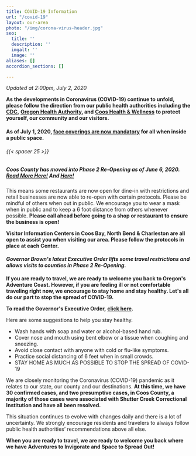 ```yaml
---
title: COVID-19 Information
url: "/covid-19"
layout: our-area
photo: "/img/corona-virus-header.jpg"
seo:
  title: ''
  description: ''
  imgalt: ''
  image: ''
aliases: []
accordion_sections: []

---
```

_Updated at 2:00pm, July 2, 2020_

**As the developments in Coronavirus (COVID-19) continue to unfold, please follow the direction from our public health authorities including the** [**CDC**](https://www.cdc.gov/coronavirus/2019-ncov/index.html)**,** [**Oregon Health Authority**](https://www.oregon.gov/oha/pages/index.aspx)**, and** [**Coos Health & Wellness**](https://cooshealthandwellness.org/) **to protect yourself, our community and our visitors.**

#### As of July 1, 2020, [face coverings are now mandatory](https://www.oregon.gov/newsroom/Pages/NewsDetail.aspx?newsid=36869) for all when inside a public space.

###### {{< spacer 25 >}}

##### **Coos County has moved into Phase 2 Re-Opening as of June 6, 2020.** [Read More Here!](/blog/ready.set.adventure-what-travelers-can-expect-as-we-reopen-oregon-s-adventure-coast/)  And [Here!](/blog/how-hotels-on-oregon-s-adventure-coast-are-keeping-guests-safe/)

This means some restaurants are now open for dine-in with restrictions and retail businesses are now able to re-open with certain protocols. Please be mindful of others when out in public. We encourage you to wear a mask when in public and to keep a 6 foot distance from others whenever possible. **Please call ahead before going to a shop or restaurant to ensure the business is open!**

**Visitor Information Centers in Coos Bay, North Bend & Charleston are all open to assist you when visiting our area. Please follow the protocols in place at each Center.**

#### **_Governor Brown's latest Executive Order lifts some travel restrictions and allows visits to counties in Phase 2 Re-Opening._**

**If you are ready to travel, we are ready to welcome you back to Oregon's Adventure Coast. However, if you are feeling ill or not comfortable traveling right now, we encourage to stay home and stay healthy. Let's all do our part to stop the spread of COVID-19.**

**To read the Governor's Executive Order,** [**click here**](https://www.oregon.gov/gov/admin/Pages/eo_20-27.aspx)**.**

Here are some suggestions to help you stay healthy.

* Wash hands with soap and water or alcohol-based hand rub.
* Cover nose and mouth using bent elbow or a tissue when coughing and sneezing.
* Avoid close contact with anyone with cold or flu-like symptoms.
* Practice social distancing of 6 feet when in small crowds.
* STAY HOME AS MUCH AS POSSIBLE TO STOP THE SPREAD OF COVID-19

We are closely monitoring the Coronavirus (COVID-19) pandemic as it relates to our state, our county and our destinations. **At this time, we have 30 confirmed cases, and two presumptive cases, in Coos County, a majority of those cases were associated with Shutter Creek Correctional Institution and have all been resolved.**

This situation continues to evolve with changes daily and there is a lot of uncertainty. We strongly encourage residents and travelers to always follow public health authorities’ recommendations above all else.

**When you are ready to travel, we are ready to welcome you back where we have Adventures to Invigorate and Space to Spread Out!**